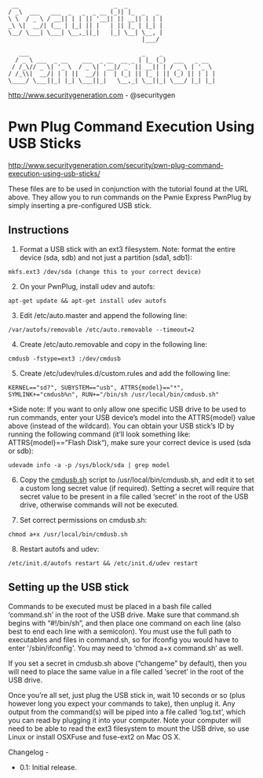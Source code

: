 ```
 __                           _  _
/ _\  ___   ___  _   _  _ __ (_)| |_  _   _
\ \  / _ \ / __|| | | || '__|| || __|| | | |
_\ \|  __/| (__ | |_| || |   | || |_ | |_| |
\__/ \___| \___| \__,_||_|   |_| \__| \__, |
                                      |___/

   ___                                _    _
  / _ \ ___  _ __    ___  _ __  __ _ | |_ (_)  ___   _ __
 / /_\// _ \| '_ \  / _ \| '__|/ _` || __|| | / _ \ | '_ \
/ /_\\|  __/| | | ||  __/| |  | (_| || |_ | || (_) || | | |
\____/ \___||_| |_| \___||_|   \__,_| \__||_| \___/ |_| |_|
```

http://www.securitygeneration.com - @securitygen

Pwn Plug Command Execution Using USB Sticks
===

http://www.securitygeneration.com/security/pwn-plug-command-execution-using-usb-sticks/

These files are to be used in conjunction with the tutorial found at the URL above. They allow you to run commands on the Pwnie Express PwnPlug by simply inserting a pre-configured USB stick.

## Instructions

1. Format a USB stick with an ext3 filesystem. Note: format the entire device (sda, sdb) and not just a partition (sda1, sdb1):

  ```shell
  mkfs.ext3 /dev/sda (change this to your correct device)
  ```
2. On your PwnPlug, install udev and autofs:

  ```shell
  apt-get update && apt-get install udev autofs
  ```
3. Edit /etc/auto.master and append the following line:

  ```shell
  /var/autofs/removable /etc/auto.removable --timeout=2
  ```
4. Create /etc/auto.removable and copy in the following line:

  ```shell
  cmdusb -fstype=ext3 :/dev/cmdusb
  ```
5. Create /etc/udev/rules.d/custom.rules and add the following line:

  ```shell
  KERNEL=="sd?", SUBYSTEM=="usb", ATTRS{model}=="*", SYMLINK+="cmdusb%n", RUN+="/bin/sh /usr/local/bin/cmdusb.sh"
  ```

  *Side note: If you want to only allow one specific USB drive to be used to run commands, enter your USB device’s model into the ATTRS{model} value above (instead of the wildcard). You can obtain your USB stick’s ID by running the following command (it’ll look something like: ATTRS{model}==”Flash Disk“), make sure your correct device is used (sda or sdb):
  ```shell
  udevadm info -a -p /sys/block/sda | grep model
  ```
6. Copy the [cmdusb.sh](cmdusb.sh) script to /usr/local/bin/cmdusb.sh, and edit it to set a custom long secret value (if required). Setting a secret will require that secret value to be present in a file called ‘secret’ in the root of the USB drive, otherwise commands will not be executed.

7. Set correct permissions on cmdusb.sh:

```shell
chmod a+x /usr/local/bin/cmdusb.sh
```
8. Restart autofs and udev:

```shell
/etc/init.d/autofs restart && /etc/init.d/udev restart
```

## Setting up the USB stick
Commands to be executed must be placed in a bash file called ‘command.sh’ in the root of the USB drive. Make sure that command.sh begins with “#!/bin/sh”, and then place one command on each line (also best to end each line with a semicolon). You must use the full path to executables and files in command.sh, so for ifconfig you would have to enter '/sbin/ifconfig'. You may need to ‘chmod a+x command.sh’ as well.

If you set a secret in cmdusb.sh above (“changeme” by default), then you will need to place the same value in a file called ‘secret’ in the root of the USB drive.

Once you’re all set, just plug the USB stick in, wait 10 seconds or so (plus however long you expect your commands to take), then unplug it. Any output from the command(s) will be piped into a file called ‘log.txt’, which you can read by plugging it into your computer. Note your computer will need to be able to read the ext3 filesystem to mount the USB drive, so use Linux or install OSXFuse and fuse-ext2 on Mac OS X.

Changelog -

- 0.1: Initial release.

